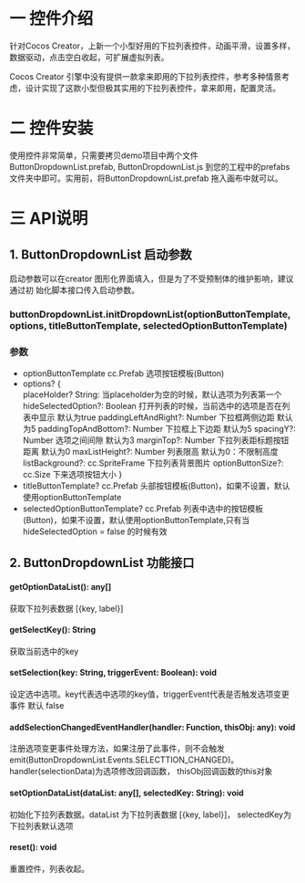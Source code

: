 # 一 控件介绍    
针对Cocos Creator，上新一个小型好用的下拉列表控件，动画平滑，设置多样，数据驱动，点击空白收起，可扩展虚拟列表。

Cocos Creator 引擎中没有提供一款拿来即用的下拉列表控件，参考多种情景考虑，设计实现了这款小型但极其实用的下拉列表控件，拿来即用，配置灵活。

# 二 控件安装
使用控件非常简单，只需要拷贝demo项目中两个文件 ButtonDropdownList.prefab, ButtonDropdownList.js 到您的工程中的prefabs文件夹中即可。实用前，将ButtonDropdownList.prefab 拖入画布中就可以。

# 三 API说明

## 1. ButtonDropdownList 启动参数
启动参数可以在creator 图形化界面填入，但是为了不受预制体的维护影响，建议通过初 始化脚本接口传入启动参数。

### buttonDropdownList.initDropdownList(optionButtonTemplate, options, titleButtonTemplate, selectedOptionButtonTemplate)
### 参数
- optionButtonTemplate  cc.Prefab   选项按钮模板(Button)
- options? {                     
        placeHolder? String:                当placeholder为空的时候，默认选项为列表第一个
        hideSelectedOption?: Boolean        打开列表的时候，当前选中的选项是否在列表中显示 默认为true
        paddingLeftAndRight?: Number        下拉框两侧边距 默认为5
        paddingTopAndBottom?: Number        下拉框上下边距 默认为5
        spacingY?: Number                   选项之间间隙 默认为3
        marginTop?: Number                  下拉列表距标题按钮距离 默认为0
        maxListHeight?: Number              列表限高 默认为0：不限制高度
        listBackground?: cc.SpriteFrame     下拉列表背景图片
        optionButtonSize?: cc.Size          下来选项按钮大小
    }
- titleButtonTemplate?   cc.Prefab   头部按钮模板(Button)，如果不设置，默认使用optionButtonTemplate
- selectedOptionButtonTemplate?  cc.Prefab  列表中选中的按钮模板(Button)，如果不设置，默认使用optionButtonTemplate,只有当 hideSelectedOption = false 的时候有效

## 2. ButtonDropdownList 功能接口

#### getOptionDataList(): any[]
获取下拉列表数据 [{key, label}]

#### getSelectKey(): String
获取当前选中的key

#### setSelection(key: String, triggerEvent: Boolean): void
设定选中选项。key代表选中选项的key值，triggerEvent代表是否触发选项变更事件 默认 false

#### addSelectionChangedEventHandler(handler: Function, thisObj: any): void
注册选项变更事件处理方法，如果注册了此事件，则不会触发emit(ButtonDropdownList.Events.SELECTTION_CHANGED)。handler(selectionData)为选项修改回调函数， thisObj回调函数的this对象

#### setOptionDataList(dataList: any[], selectedKey: String): void
初始化下拉列表数据。dataList 为下拉列表数据 [{key, label}]， selectedKey为下拉列表默认选项

#### reset(): void
重置控件，列表收起。

